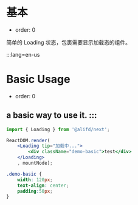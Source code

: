 # 基本

- order: 0

简单的 Loading 状态，包裹需要显示加载态的组件。

:::lang=en-us
# Basic Usage

- order: 0

a basic way to use it.
:::
---

````jsx
import { Loading } from '@alifd/next';

ReactDOM.render(
    <Loading tip="加载中...">
        <div className="demo-basic">test</div>
    </Loading>
    , mountNode);
````

````css
.demo-basic {
    width: 120px;
    text-align: center;
    padding:50px;
}
````
